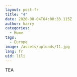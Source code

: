 ```yaml
---
layout: post-fr
title: "4"
date: 2020-08-04T04:00:33.115Z
author: harry
categories:
  - Home
tags:
  - Europe
image: /assets/uploads/11.jpg
lang: fr
uid: lili
---
```

TEA